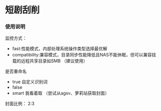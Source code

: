 # 短剧刮削

### 使用说明

监控方式：

- fast:性能模式，内部处理系统操作类型选择最优解
- compatibility:兼容模式，目录同步性能降低且NAS不能休眠，但可以兼容挂载的远程共享目录如SMB （建议使用）

是否重命名

- true 自定义识别词
- false
- smart 我看着取 （尝试从agsv、萝莉站获取封面）

封面比例：
2:3